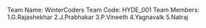 Team Name: WinterCoders
Team Code: HYDE_001
Team Members: 1.G.Rajashekhar
              2.J.Prabhakar
              3.P.Vineeth
              4.Yagnavalk
              5.Natraj

